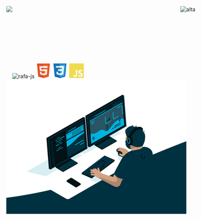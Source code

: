 

<div>
  <img align="left" align="left" height="180em" src="https://github-readme-stats.vercel.app/api?username=ShadeGarden&theme=yeblu&show_icons=true&count_private=true&include_all_commits=true&hide=contribs"/>
<img align="right" alt="alta" align="right" heinght="180em" src="https://github-readme-stats.vercel.app/api/top-langs/?username=ShadeGarden&layout=compact&langs_count=7&theme=algolia"/>
</div>
<div style="display: inline_block"><br><br><br><br><br><br><br><br><br>
<img aling="center" alt="rafa-js" heinght="30" width="40" src="https://camo.githubusercontent.com/e9141be13e6bea8c50af6d48f64700246faed666040ead23e74d4fc27bf411e3/68747470733a2f2f696d672e69636f6e73382e636f6d2f666c75656e742f34382f3030303030302f76697375616c2d73747564696f2d636f64652d323031392e706e67">
  <img aling="center" alt="rafa-js" heinght="30" width="40" src="https://raw.githubusercontent.com/devicons/devicon/master/icons/html5/html5-original.svg">
<img aling="center" alt="rafa-js" heinght="30" width="40" src="https://raw.githubusercontent.com/devicons/devicon/master/icons/css3/css3-original.svg">
<img aling="center" alt="rafa-js" heinght="30" width="40" src="https://raw.githubusercontent.com/devicons/devicon/master/icons/javascript/javascript-plain.svg">
</div>
<div>
  <img align="center" alt="Programador" height="360" width="480" src="https://github.com/kazuyabr/kazuyabr/blob/main/programador.gif">
</div>
